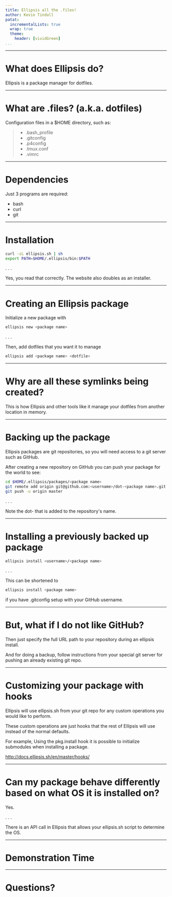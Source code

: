 ```yaml
---
title: Ellipsis all the .files!
author: Kevin Tindall
patat:
  incrementalLists: true
  wrap: true
  theme:
    header: [vividGreen]
...
```


---

# What does Ellipsis do?

Ellipsis is a package manager for dotfiles.

---

# What are .files? (a.k.a. dotfiles)

Configuration files in a $HOME directory, such as:

> - .bash_profile
> - .gitconfig
> - .p4config
> - .tmux.conf
> - .vimrc

---

# Dependencies

Just 3 programs are required:

- bash
- curl
- git

---

# Installation

```bash
curl -sL ellipsis.sh | sh
export PATH=$HOME/.ellipsis/bin:$PATH
```

. . .

Yes, you read that correctly.
The website also doubles as an installer.

---

# Creating an Ellipsis package

Initialize a new package with

```bash
ellipsis new <package name>
```

. . .

Then, add dotfiles that you want it to manage

```bash
ellipsis add <package name> <dotfile>
```

---

# Why are all these symlinks being created?

This is how Ellipsis and other tools like it manage your dotfiles from another location in memory.

---

# Backing up the package

Ellipsis packages are git repositories, so you will need access to a git server such as GitHub.

After creating a new repository on GitHub you can push your package for the world to see:

```bash
cd $HOME/.ellipsis/packages/<package name>
git remote add origin git@github.com:<username>/dot-<package name>.git
git push -u origin master
```

. . .

Note the dot- that is added to the repository's name.

---

# Installing a previously backed up package

```bash
ellipsis install <username>/<package name> 
```

. . .

This can be shortened to

```bash
ellipsis install <package name>
```

if you have .gitconfig setup with your GitHub username.

---

# But, what if I do not like GitHub?

Then just specify the full URL path to your repository during an ellipsis install.

And for doing a backup, follow instructions from your special git server for pushing an already existing git repo.

---

# Customizing your package with hooks

Ellipsis will use ellipsis.sh from your git repo for any custom operations you would like to perform.

These custom operations are just hooks that the rest of Ellipsis will use instead of the normal defaults.

For example, Using the pkg.install hook it is possible to initialize submodules when installing a package.

<http://docs.ellipsis.sh/en/master/hooks/>

---

# Can my package behave differently based on what OS it is installed on?

Yes.

. . .

There is an API call in Ellipsis that allows your ellipsis.sh script to determine the OS.

---

# Demonstration Time



---

# Questions?

